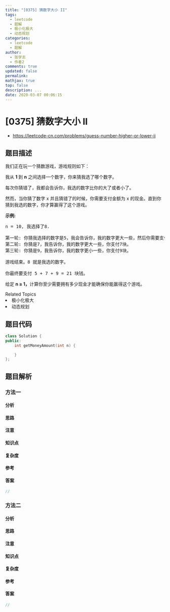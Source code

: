 ```yaml
---
title: "[0375] 猜数字大小 II"
tags:
  - leetcode
  - 题解
  - 极小化极大
  - 动态规划
categories:
  - leetcode
  - 题解
author:
  - 张学志
  - 作者2
comments: true
updated: false
permalink:
mathjax: true
top: false
description: ...
date: 2020-03-07 00:06:15
---
```



# [0375] 猜数字大小 II
* https://leetcode-cn.com/problems/guess-number-higher-or-lower-ii


## 题目描述

<p>我们正在玩一个猜数游戏，游戏规则如下：</p>

<p>我从&nbsp;<strong>1&nbsp;</strong>到 <strong>n</strong> 之间选择一个数字，你来猜我选了哪个数字。</p>

<p>每次你猜错了，我都会告诉你，我选的数字比你的大了或者小了。</p>

<p>然而，当你猜了数字 x 并且猜错了的时候，你需要支付金额为 x 的现金。直到你猜到我选的数字，你才算赢得了这个游戏。</p>

<p><strong>示例:</strong></p>

<pre>n = 10, 我选择了8.

第一轮: 你猜我选择的数字是5，我会告诉你，我的数字更大一些，然后你需要支付5块。
第二轮: 你猜是7，我告诉你，我的数字更大一些，你支付7块。
第三轮: 你猜是9，我告诉你，我的数字更小一些，你支付9块。

游戏结束。8 就是我选的数字。

你最终要支付 5 + 7 + 9 = 21 块钱。
</pre>

<p>给定&nbsp;<strong>n &ge; 1，</strong>计算你至少需要拥有多少现金才能确保你能赢得这个游戏。</p>
<div><div>Related Topics</div><div><li>极小化极大</li><li>动态规划</li></div></div>


## 题目代码

```cpp
class Solution {
public:
    int getMoneyAmount(int n) {

    }
};
```


## 题目解析


### 方法一

#### 分析

#### 思路

#### 注意

#### 知识点

#### 复杂度

#### 参考

#### 答案

```cpp
//
```


### 方法二

#### 分析

#### 思路

#### 注意

#### 知识点

#### 复杂度

#### 参考

#### 答案

```cpp
//
```


